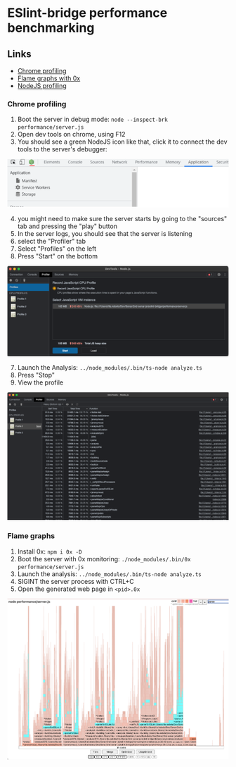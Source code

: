 
# ESlint-bridge performance benchmarking

## Links

- [Chrome profiling](https://medium.com/@basakabhijoy/debugging-and-profiling-memory-leaks-in-nodejs-using-chrome-e8ece4560dba)
- [Flame graphs with 0x](https://github.com/davidmarkclements/0x)
- [NodeJS profiling](https://nodejs.org/en/docs/guides/simple-profiling/)

### Chrome profiling

1. Boot the server in debug mode: `node --inspect-brk performance/server.js`
2. Open dev tools on chrome, using F12
3. You should see a green NodeJS icon like that, click it to connect the dev tools to the server's debugger:

![dev tools](images/dev-tools.png)

4. you might need to make sure the server starts by going to the "sources" tab and pressing the "play" button
5. In the server logs, you should see that the server is listening
6. select the "Profiler" tab
5. Select "Profiles" on the left
6. Press "Start" on the bottom

![profiler](images/profiler.png)

7. Launch the Analysis: `../node_modules/.bin/ts-node analyze.ts`
8. Press "Stop"
9. View the profile

![profile](images/profile.png)

### Flame graphs

1. Install 0x: `npm i 0x -D`
2. Boot the server with 0x monitoring: `./node_modules/.bin/0x performance/server.js`
3. Launch the analysis: `../node_modules/.bin/ts-node analyze.ts`
4. SIGINT the server process with CTRL+C
5. Open the generated web page in `<pid>.0x`

![flame graph](images/0x-flame-graph.png)
